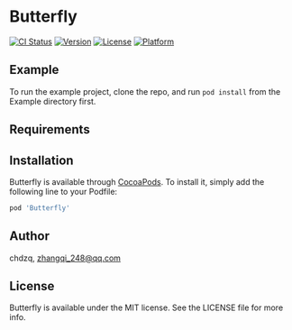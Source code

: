 # Butterfly

[![CI Status](http://img.shields.io/travis/chdzq/Butterfly.svg?style=flat)](https://travis-ci.org/chdzq/Butterfly)
[![Version](https://img.shields.io/cocoapods/v/Butterfly.svg?style=flat)](http://cocoapods.org/pods/Butterfly)
[![License](https://img.shields.io/cocoapods/l/Butterfly.svg?style=flat)](http://cocoapods.org/pods/Butterfly)
[![Platform](https://img.shields.io/cocoapods/p/Butterfly.svg?style=flat)](http://cocoapods.org/pods/Butterfly)

## Example

To run the example project, clone the repo, and run `pod install` from the Example directory first.

## Requirements

## Installation

Butterfly is available through [CocoaPods](http://cocoapods.org). To install
it, simply add the following line to your Podfile:

```ruby
pod 'Butterfly'
```

## Author

chdzq, zhangqi_248@qq.com

## License

Butterfly is available under the MIT license. See the LICENSE file for more info.
